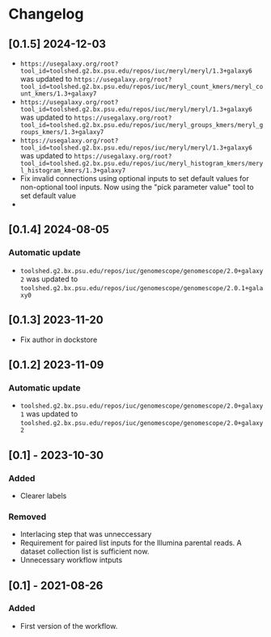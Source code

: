 # Changelog

## [0.1.5] 2024-12-03

- `https://usegalaxy.org/root?tool_id=toolshed.g2.bx.psu.edu/repos/iuc/meryl/meryl/1.3+galaxy6` was updated to `https://usegalaxy.org/root?tool_id=toolshed.g2.bx.psu.edu/repos/iuc/meryl_count_kmers/meryl_count_kmers/1.3+galaxy7`
- `https://usegalaxy.org/root?tool_id=toolshed.g2.bx.psu.edu/repos/iuc/meryl/meryl/1.3+galaxy6` was updated to `https://usegalaxy.org/root?tool_id=toolshed.g2.bx.psu.edu/repos/iuc/meryl_groups_kmers/meryl_groups_kmers/1.3+galaxy7`
- `https://usegalaxy.org/root?tool_id=toolshed.g2.bx.psu.edu/repos/iuc/meryl/meryl/1.3+galaxy6` was updated to `https://usegalaxy.org/root?tool_id=toolshed.g2.bx.psu.edu/repos/iuc/meryl_histogram_kmers/meryl_histogram_kmers/1.3+galaxy7`
- Fix invalid connections using optional inputs to set default values for non-optional tool inputs. Now using the "pick parameter value" tool to set default value
- 
## [0.1.4] 2024-08-05

### Automatic update
- `toolshed.g2.bx.psu.edu/repos/iuc/genomescope/genomescope/2.0+galaxy2` was updated to `toolshed.g2.bx.psu.edu/repos/iuc/genomescope/genomescope/2.0.1+galaxy0`

## [0.1.3] 2023-11-20

- Fix author in dockstore

## [0.1.2] 2023-11-09

### Automatic update
- `toolshed.g2.bx.psu.edu/repos/iuc/genomescope/genomescope/2.0+galaxy1` was updated to `toolshed.g2.bx.psu.edu/repos/iuc/genomescope/genomescope/2.0+galaxy2`

## [0.1] - 2023-10-30

### Added
- Clearer labels

### Removed
- Interlacing step that was unneccessary
- Requirement for paired list inputs for the Illumina parental reads. A dataset collection list is sufficient now.
- Unnecessary workflow intputs

## [0.1] - 2021-08-26
### Added
- First version of the workflow. 
